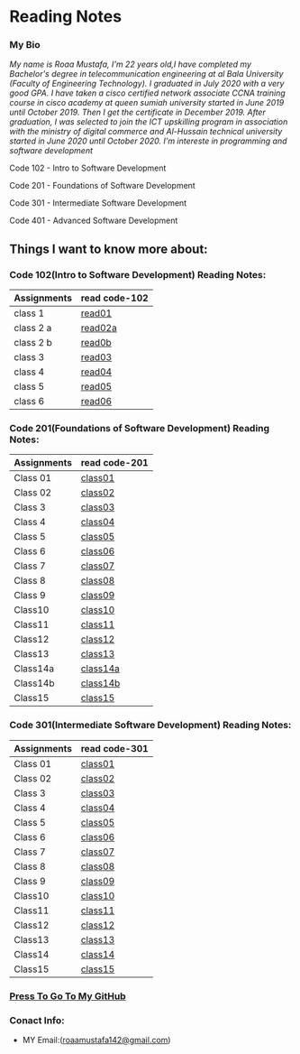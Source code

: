 
# Reading Notes
###  My Bio
*My name is Roaa Mustafa, I'm 22 years old,I have completed my Bachelor's degree in telecommunication engineering at al Bala University (Faculty of Engineering Technology).
I graduated in July 2020 with a very good GPA.
I have taken a cisco certified network associate CCNA training course in cisco academy at queen sumiah university started in June 2019 until October 2019. Then I get the certificate in December 2019.
After graduation, I was selected to join the ICT upskilling program in association with the ministry of digital commerce and Al-Hussain technical university started in June 2020 until October 2020.
I'm intereste in programming and software development*

Code 102 - Intro to Software Development

Code 201 - Foundations of Software Development

Code 301 - Intermediate Software Development

Code 401 - Advanced Software Development

## Things I want to know more about:




### Code 102(Intro to Software Development) Reading Notes:

|Assignments |     read code-102    |                                                                                                                            
|----------- | ---------------------|                                                                                                                            
|class 1     | [read01](read01.md)  |                                                                                                                            
|class 2 a   | [read02a](read02a.md)|                                                                                                                            
|class 2 b   | [read0b](read02b.md) |                                                                                                                            
|class 3     | [read03](read03.md)  |                                                                                                                            
|class 4     | [read04](read04.md)  |                                                                                                                            
|class 5     | [read05](read05.md)  |                                                                                                                            
|class 6     | [read06](read06.md)  |                                                                                                                            

### Code 201(Foundations of Software Development) Reading Notes:

|Assignments |     read code-201      |                                                                                                                            
|----------- |------------------------|                                                                                                                            
|  Class 01  |[class01](class-01.md)  |                                                                                                                            
|  Class 02  |[class02](class02.md)   |                                                                                                                      
|  Class 3   |[class03](class-03.md)  |                                                                                                                      
|  Class 4   |[class04](class-04.md)  |                                                                                                                      
|  Class 5   |[class05](class-05.md)  |                                                                                                                      
|  Class 6   |[class06](class-06.md)  |                                                                                                                      
|  Class 7   |[class07](class-07.md)  |                                                                                                                      
|  Class 8   |[class08](class-08.md)  |                                                                                                                      
|  Class 9   |[class09](class-09.md)  |                                                                                                                      
|  Class10   |[class10](class-10.md)  |                                                                                                                      
|  Class11   |[class11](class-11.md)  |                                                                                                                      
|  Class12   |[class12](class-12.md)  |                                                                                                                      
|  Class13   |[class13](class-13.md)  |                                                                                                                      
|  Class14a  |[class14a](class-14a.md)|                                                                                                                      
|  Class14b  |[class14b](class-14b.md)|                                                                                                                      
|  Class15   |[class15](class-15.md)  |                                                                                                                      

### Code 301(Intermediate Software Development) Reading Notes:

|Assignments |     read code-301         |                                                                                                              
|----------- |---------------------------|                                                                                                               
|  Class 01  |[class01](class301-01.md)  |                                                               
|  Class 02  |[class02](class301-02.md)  |                                                                                                               
|  Class 3   |[class03](class301-03.md)  |                                                                                                               
|  Class 4   |[class04](class301-04.md)  |                                                                                                               
|  Class 5   |[class05](class301-05.md)  |                                                                                                               
|  Class 6   |[class06](class301-06.md)  |                                                                                                               
|  Class 7   |[class07](class301-07.md)  |                                                                                                                
|  Class 8   |[class08](class301-08.md)  |                                                                                                                     
|  Class 9   |[class09](class301-09.md)  |                                                                                                               
|  Class10   |[class10](class301-10.md)  |                                                                                                
|  Class11   |[class11](class301-11.md)  |                                                                                                               
|  Class12   |[class12](clas301-12.md)   |                                                
|  Class13   |[class13](class301-13.md)  |                                                                                                               
|  Class14   |[class14](class301-14.md)  |                                                                                                               
|  Class15   |[class15](class301-15.md)  |                                                                                                               

### [Press To Go To My GitHub](https://github.com/RoaaMustafa)

### Conact Info:
* MY Email:(roaamustafa142@gmail.com)


